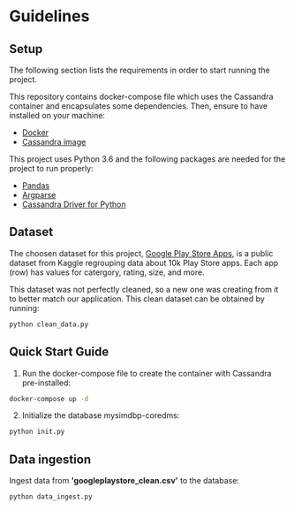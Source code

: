 # Guidelines

## Setup
The following section lists the requirements in order to start running the project.

This repository contains docker-compose file which uses the Cassandra container and encapsulates some dependencies. Then, ensure to have installed on your machine:
- [Docker](https://docs.docker.com/v17.12/install/)
- [Cassandra image](https://hub.docker.com/_/cassandra)

This project uses Python 3.6 and the following packages are needed for the project to run properly:
- [Pandas](https://pypi.org/project/pandas/)
- [Argparse](https://pypi.org/project/argparse/)
- [Cassandra Driver for Python](https://docs.datastax.com/en/developer/python-driver/3.19/installation/)


## Dataset
The choosen dataset for this project, [Google Play Store Apps](https://www.kaggle.com/lava18/google-play-store-apps), is a public dataset from Kaggle regrouping data about 10k Play Store apps. Each app (row) has values for catergory, rating, size, and more. 

This dataset was not perfectly cleaned, so a new one was creating from it to better match our application. This clean dataset can be obtained by running:
```bash
python clean_data.py
```


## Quick Start Guide
1. Run the docker-compose file to create the container with Cassandra pre-installed:
```bash
docker-compose up -d
```

2. Initialize the database mysimdbp-coredms:
```bash
python init.py
```

## Data ingestion
Ingest data from **'googleplaystore_clean.csv'** to the database:
```bash
python data_ingest.py
```
